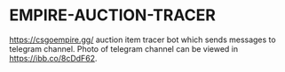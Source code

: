 # EMPIRE-AUCTION-TRACER
https://csgoempire.gg/ auction item tracer bot which sends messages to telegram channel. Photo of telegram channel can be viewed in https://ibb.co/8cDdF62. 
